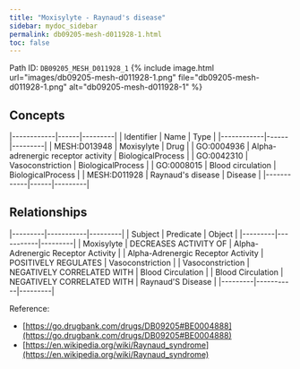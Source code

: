 ```yaml
---
title: "Moxisylyte - Raynaud's disease"
sidebar: mydoc_sidebar
permalink: db09205-mesh-d011928-1.html
toc: false 
---
```



Path ID: `DB09205_MESH_D011928_1`
{% include image.html url="images/db09205-mesh-d011928-1.png" file="db09205-mesh-d011928-1.png" alt="db09205-mesh-d011928-1" %}

## Concepts

|------------|------|---------|
| Identifier | Name | Type    |
|------------|------|---------|
| MESH:D013948 | Moxisylyte | Drug |
| GO:0004936 | Alpha-adrenergic receptor activity | BiologicalProcess |
| GO:0042310 | Vasoconstriction | BiologicalProcess |
| GO:0008015 | Blood circulation | BiologicalProcess |
| MESH:D011928 | Raynaud's disease | Disease |
|------------|------|---------|

## Relationships

|---------|-----------|---------|
| Subject | Predicate | Object  |
|---------|-----------|---------|
| Moxisylyte | DECREASES ACTIVITY OF | Alpha-Adrenergic Receptor Activity |
| Alpha-Adrenergic Receptor Activity | POSITIVELY REGULATES | Vasoconstriction |
| Vasoconstriction | NEGATIVELY CORRELATED WITH | Blood Circulation |
| Blood Circulation | NEGATIVELY CORRELATED WITH | Raynaud'S Disease |
|---------|-----------|---------|

Reference: 
  - [https://go.drugbank.com/drugs/DB09205#BE0004888](https://go.drugbank.com/drugs/DB09205#BE0004888)
  - [https://en.wikipedia.org/wiki/Raynaud_syndrome](https://en.wikipedia.org/wiki/Raynaud_syndrome)
